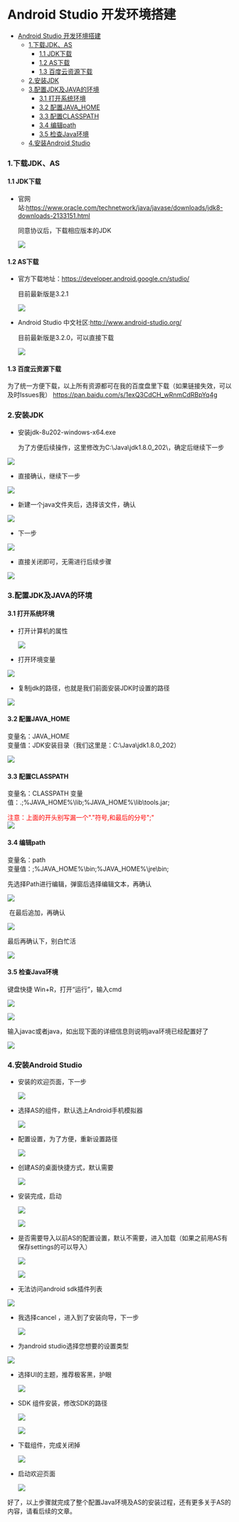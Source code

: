 
# Android Studio 开发环境搭建
- [Android Studio 开发环境搭建](#android-studio-开发环境搭建)
    - [1.下载JDK、AS](#1下载jdkas)
      - [1.1 JDK下载](#11-jdk下载)
      - [1.2 AS下载](#12-as下载)
      - [1.3 百度云资源下载](#13-百度云资源下载)
    - [2.安装JDK](#2安装jdk)
    - [3.配置JDK及JAVA的环境](#3配置jdk及java的环境)
      - [3.1 打开系统环境](#31-打开系统环境)
      - [3.2 配置JAVA_HOME](#32-配置java_home)
      - [3.3 配置CLASSPATH](#33-配置classpath)
      - [3.4 编辑path](#34-编辑path)
      - [3.5 检查Java环境](#35-检查java环境)
    - [4.安装Android Studio](#4安装android-studio)
###  1.下载JDK、AS

#### 1.1 JDK下载

* 官网站:https://www.oracle.com/technetwork/java/javase/downloads/jdk8-downloads-2133151.html

  同意协议后，下载相应版本的JDK

  ![](https://brian-1258565516.cos.ap-guangzhou.myqcloud.com/img/下载最新的jdk.png)

#### 1.2 AS下载

* 官方下载地址：https://developer.android.google.cn/studio/

  目前最新版是3.2.1

  ![](https://brian-1258565516.cos.ap-guangzhou.myqcloud.com/img/最新版3.2.1.png)
* Android Studio 中文社区:http://www.android-studio.org/
  
  目前最新版是3.2.0，可以直接下载

  ![](https://brian-1258565516.cos.ap-guangzhou.myqcloud.com/img/AS网址下载.png)

#### 1.3 百度云资源下载
为了统一方便下载，以上所有资源都可在我的百度盘里下载（如果链接失效，可以及时Issues我）
https://pan.baidu.com/s/1exQ3CdCH_wRnmCdRBpYq4g
###  2.安装JDK

* 安装jdk-8u202-windows-x64.exe

   为了方便后续操作，这里修改为C:\Java\jdk1.8.0_202\，确定后继续下一步

![](https://brian-1258565516.cos.ap-guangzhou.myqcloud.com/img/修改jdk路径.png)

* 直接确认，继续下一步

![](https://brian-1258565516.cos.ap-guangzhou.myqcloud.com/img/jdk确认.png)



* 新建一个java文件夹后，选择该文件，确认

![](https://brian-1258565516.cos.ap-guangzhou.myqcloud.com/img/新建java文件夹.png)

* 下一步

![](https://brian-1258565516.cos.ap-guangzhou.myqcloud.com/img/新建java后.png)

* 直接关闭即可，无需进行后续步骤

![](https://brian-1258565516.cos.ap-guangzhou.myqcloud.com/img/关闭.png)



###  3.配置JDK及JAVA的环境
#### 3.1 打开系统环境

* 打开计算机的属性

   ![](https://brian-1258565516.cos.ap-guangzhou.myqcloud.com/img/打开计算机属性.png)

* 打开环境变量

![](https://brian-1258565516.cos.ap-guangzhou.myqcloud.com/img/打开环境变量.png)

* 复制jdk的路径，也就是我们前面安装JDK时设置的路径

![](https://brian-1258565516.cos.ap-guangzhou.myqcloud.com/img/复制jdk路径.png)

#### 3.2 配置JAVA_HOME 
变量名：JAVA_HOME       
变量值：JDK安装目录（我们这里是：C:\Java\jdk1.8.0_202）

![](https://brian-1258565516.cos.ap-guangzhou.myqcloud.com/img/新建JAVA_HOME.png)

#### 3.3 配置CLASSPATH
变量名：CLASSPATH
变量值：.;%JAVA_HOME%\lib;%JAVA_HOME%\lib\tools.jar;


<font color=##FF0000>  注意：上面的开头别写漏一个"."符号,和最后的分号";" </font>   
![](https://brian-1258565516.cos.ap-guangzhou.myqcloud.com/img/添加classpath.png)

#### 3.4 编辑path

变量名：path  
变量值：;%JAVA_HOME%\bin;%JAVA_HOME%\jre\bin; 

先选择Path进行编辑，弹窗后选择编辑文本，再确认

![](https://brian-1258565516.cos.ap-guangzhou.myqcloud.com/img/编辑path1.png)

​    在最后追加，再确认

![](https://brian-1258565516.cos.ap-guangzhou.myqcloud.com/img/path追加.png)

最后再确认下，别白忙活

![](https://brian-1258565516.cos.ap-guangzhou.myqcloud.com/img/最后确认.png)

#### 3.5 检查Java环境

   键盘快捷 Win+R，打开“运行”，输入cmd

   ![](https://brian-1258565516.cos.ap-guangzhou.myqcloud.com/img/同时win加r.png)

![](https://brian-1258565516.cos.ap-guangzhou.myqcloud.com/img/输入cmd.png)

输入javac或者java，如出现下面的详细信息则说明java环境已经配置好了

![](https://brian-1258565516.cos.ap-guangzhou.myqcloud.com/img/javac.png)

###  4.安装Android Studio 

* 安装的欢迎页面，下一步

  ![](https://brian-1258565516.cos.ap-guangzhou.myqcloud.com/img/安装的欢迎页面.png)

* 选择AS的组件，默认选上Android手机模拟器

  ![](https://brian-1258565516.cos.ap-guangzhou.myqcloud.com/img/选择AS组件.png)

* 配置设置，为了方便，重新设置路径

    ![](https://brian-1258565516.cos.ap-guangzhou.myqcloud.com/img/修改配置设置.png)

*  创建AS的桌面快捷方式，默认需要

      ![](https://brian-1258565516.cos.ap-guangzhou.myqcloud.com/img/创建软件快捷.png)

* 安装完成，启动

  ![](https://brian-1258565516.cos.ap-guangzhou.myqcloud.com/img/安装完成.png)

  ![](https://brian-1258565516.cos.ap-guangzhou.myqcloud.com/img/启动AS.png)

* 是否需要导入以前AS的配置设置，默认不需要，进入加载（如果之前用AS有保存settings的可以导入）

    ![](https://brian-1258565516.cos.ap-guangzhou.myqcloud.com/img/是否需要导入以前AS的配置设置.png)

  ![](https://brian-1258565516.cos.ap-guangzhou.myqcloud.com/img/加载中.png)

* 无法访问android sdk插件列表

![](https://brian-1258565516.cos.ap-guangzhou.myqcloud.com/img/无法访问插件列表.png)


* 我选择cancel ，进入到了安装向导，下一步

  ![](https://brian-1258565516.cos.ap-guangzhou.myqcloud.com/img/安装向导.png)

* 为android studio选择您想要的设置类型

![](https://brian-1258565516.cos.ap-guangzhou.myqcloud.com/img/为androidstudio选择您想要的设置类型.png)


* 选择UI的主题，推荐极客黑，护眼

  ![](https://brian-1258565516.cos.ap-guangzhou.myqcloud.com/img/ui主题.png)

* SDK 组件安装，修改SDK的路径

  ![](https://brian-1258565516.cos.ap-guangzhou.myqcloud.com/img/sdk组件安装.png)

  ![](https://brian-1258565516.cos.ap-guangzhou.myqcloud.com/img/修改SDK路径.png)

* 下载组件，完成关闭掉

  ![](https://brian-1258565516.cos.ap-guangzhou.myqcloud.com/img/下载组件.png)

* 启动欢迎页面

  ![](https://brian-1258565516.cos.ap-guangzhou.myqcloud.com/img/AS欢迎页.png)


好了，以上步骤就完成了整个配置Java环境及AS的安装过程，还有更多关于AS的内容，请看后续的文章。